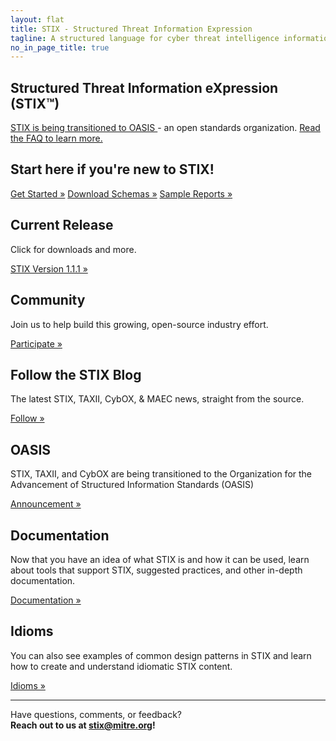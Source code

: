 ```yaml
---
layout: flat
title: STIX - Structured Threat Information Expression
tagline: A structured language for cyber threat intelligence information
no_in_page_title: true
---
```



<h2><strong>Structured Threat Information eXpression (STIX™)</strong></h2>

<div class="alert alert-warning" role="alert">
  <a href="https://www.oasis-open.org/committees/tc_cat.php?cat=security" class="alert-link">
  STIX is being transitioned to OASIS </a>
  - an open standards organization. 
  <a href="https://stixproject.github.io/oasis-faq.pdf" class="alert-link">
  Read the FAQ to learn more.</a>
</div>

<div class="jumbotron">
  <h2>Start here if you're new to STIX!</h2>

  <p><a class="btn btn-primary btn-lg" role="button" href="/getting-started">Get Started »</a>
  <a class="btn btn-info btn-lg" role="button" href="/release">Download Schemas »</a>
  <a class="btn btn-default btn-lg" role="button" href="/examples">Sample Reports »</a>
  </p>
</div>

<div class="row">
  <div class="col-md-4 text-center">
    <h2>Current Release</h2>
    <p>Click for downloads and more.</p>
    <p><a class="btn btn-primary btn-lg" role="button" href="https://stix.mitre.org/language/version1.1.1/">STIX Version 1.1.1 »</a></p>
  </div>
  <div class="col-md-4 text-center">
    <h2>Community</h2>
    <p>Join us to help build this growing, open-source industry effort.</p>
    <p><a class="btn btn-primary btn-lg" role="button" href="http://stixproject.github.io/community">Participate »</a></p>
  </div>
  <div class="col-md-4 text-center">
    <h2>Follow the STIX Blog</h2>
    <p>The latest STIX, TAXII, CybOX, & MAEC news, straight from the source.</p>
    <p><a class="btn btn-primary btn-lg" role="button" href="/blog">Follow »</a></p>
  </div>
</div>

<div class="row">
  <div class="col-md-4 text-center">
    <h2>OASIS</h2>
    <p>STIX, TAXII, and CybOX are being transitioned to the Organization for the Advancement of Structured Information Standards (OASIS)</p>
    <p><a class="btn btn-primary btn-lg" role="button" href="https://stixproject.github.io/stix-at-oasis.pdf">Announcement »</a></p>
  </div>

  <div class="col-md-4 text-center">
    <h2>Documentation</h2>
    <p>Now that you have an idea of what STIX is and how it can be used,
    learn about tools that support STIX, suggested practices, and other in-depth
    documentation.</p>
    <p><a class="btn btn-primary btn-lg" role="button" href="/documentation">Documentation »</a></p>
  </div>
  <div class="col-md-4 text-center">
    <h2>Idioms</h2>
    <p>You can also see examples of common design patterns in STIX and
    learn how to create and understand idiomatic STIX content.</p>
    <p><a class="btn btn-primary btn-lg" role="button" href="/documentation/idioms">Idioms »</a></p>
  </div>
  
<hr />

<p class="lead text-center">
	Have questions, comments, or feedback?
	<br/>
	<strong>Reach out to us at <a href="mailto:stix@mitre.org">stix@mitre.org</a>!</strong>
</p>

